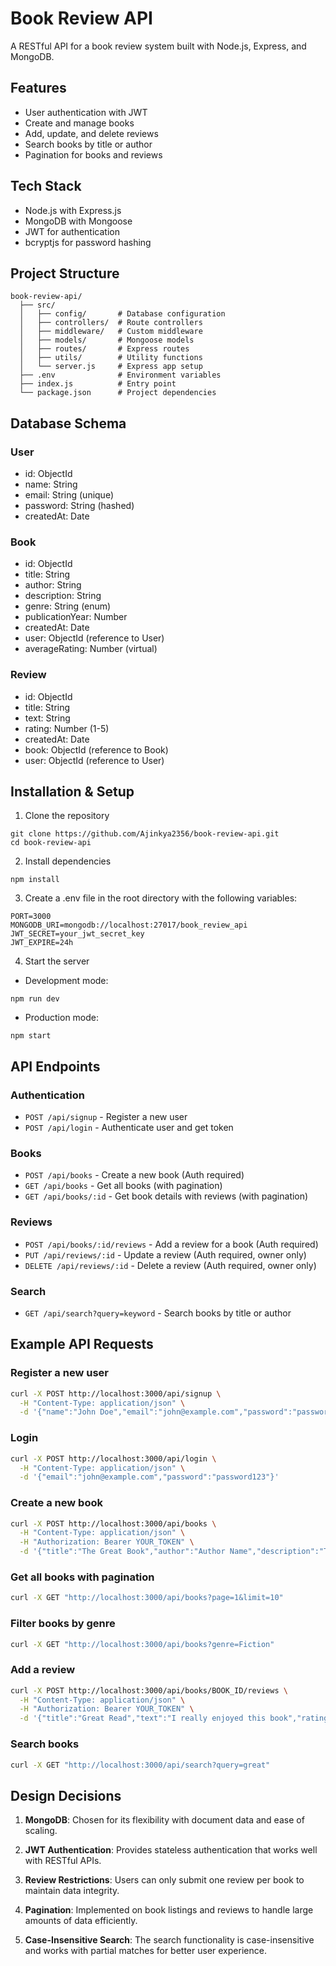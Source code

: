 # Book Review API

A RESTful API for a book review system built with Node.js, Express, and MongoDB.

## Features

- User authentication with JWT
- Create and manage books
- Add, update, and delete reviews
- Search books by title or author
- Pagination for books and reviews

## Tech Stack

- Node.js with Express.js
- MongoDB with Mongoose
- JWT for authentication
- bcryptjs for password hashing

## Project Structure

```
book-review-api/
  ├── src/
  │   ├── config/       # Database configuration
  │   ├── controllers/  # Route controllers
  │   ├── middleware/   # Custom middleware
  │   ├── models/       # Mongoose models
  │   ├── routes/       # Express routes
  │   ├── utils/        # Utility functions
  │   └── server.js     # Express app setup
  ├── .env              # Environment variables
  ├── index.js          # Entry point
  └── package.json      # Project dependencies
```

## Database Schema

### User
- id: ObjectId
- name: String
- email: String (unique)
- password: String (hashed)
- createdAt: Date

### Book
- id: ObjectId
- title: String
- author: String
- description: String
- genre: String (enum)
- publicationYear: Number
- createdAt: Date
- user: ObjectId (reference to User)
- averageRating: Number (virtual)

### Review
- id: ObjectId
- title: String
- text: String
- rating: Number (1-5)
- createdAt: Date
- book: ObjectId (reference to Book)
- user: ObjectId (reference to User)

## Installation & Setup

1. Clone the repository
```
git clone https://github.com/Ajinkya2356/book-review-api.git
cd book-review-api
```

2. Install dependencies
```
npm install
```

3. Create a .env file in the root directory with the following variables:
```
PORT=3000
MONGODB_URI=mongodb://localhost:27017/book_review_api
JWT_SECRET=your_jwt_secret_key
JWT_EXPIRE=24h
```

4. Start the server
- Development mode:
```
npm run dev
```
- Production mode:
```
npm start
```

## API Endpoints

### Authentication
- `POST /api/signup` - Register a new user
- `POST /api/login` - Authenticate user and get token

### Books
- `POST /api/books` - Create a new book (Auth required)
- `GET /api/books` - Get all books (with pagination)
- `GET /api/books/:id` - Get book details with reviews (with pagination)

### Reviews
- `POST /api/books/:id/reviews` - Add a review for a book (Auth required)
- `PUT /api/reviews/:id` - Update a review (Auth required, owner only)
- `DELETE /api/reviews/:id` - Delete a review (Auth required, owner only)

### Search
- `GET /api/search?query=keyword` - Search books by title or author

## Example API Requests

### Register a new user
```bash
curl -X POST http://localhost:3000/api/signup \
  -H "Content-Type: application/json" \
  -d '{"name":"John Doe","email":"john@example.com","password":"password123"}'
```

### Login
```bash
curl -X POST http://localhost:3000/api/login \
  -H "Content-Type: application/json" \
  -d '{"email":"john@example.com","password":"password123"}'
```

### Create a new book
```bash
curl -X POST http://localhost:3000/api/books \
  -H "Content-Type: application/json" \
  -H "Authorization: Bearer YOUR_TOKEN" \
  -d '{"title":"The Great Book","author":"Author Name","description":"This is a great book","genre":"Fiction","publicationYear":2023}'
```

### Get all books with pagination
```bash
curl -X GET "http://localhost:3000/api/books?page=1&limit=10"
```

### Filter books by genre
```bash
curl -X GET "http://localhost:3000/api/books?genre=Fiction"
```

### Add a review
```bash
curl -X POST http://localhost:3000/api/books/BOOK_ID/reviews \
  -H "Content-Type: application/json" \
  -H "Authorization: Bearer YOUR_TOKEN" \
  -d '{"title":"Great Read","text":"I really enjoyed this book","rating":5}'
```

### Search books
```bash
curl -X GET "http://localhost:3000/api/search?query=great"
```

## Design Decisions

1. **MongoDB**: Chosen for its flexibility with document data and ease of scaling.

2. **JWT Authentication**: Provides stateless authentication that works well with RESTful APIs.

3. **Review Restrictions**: Users can only submit one review per book to maintain data integrity.

4. **Pagination**: Implemented on book listings and reviews to handle large amounts of data efficiently.

5. **Case-Insensitive Search**: The search functionality is case-insensitive and works with partial matches for better user experience.
